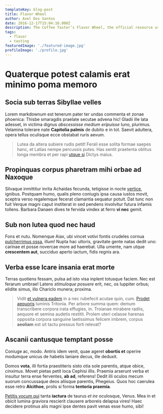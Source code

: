 ```yaml
---
templateKey: blog-post
title: Flavor Wheel
author: Axel Dos Santos
date: 2016-12-17T15:04:10.000Z
description: The Coffee Taster’s Flavor Wheel, the official resource used by coffee tasters, has been revised for the first time this year.
tags:
  - flavor
  - tasting
featuredImage: './featured-image.jpg'
profileImage: './profile.jpg'
---
```

Quaterque potest calamis erat minimo poma memoro
================================================

Socia sub terras Sibyllae velles
--------------------------------

Lorem markdownum est tenerum pater ter undas commenta et zonae phoenica: Thisbe
smaragdis praelate secutae advena hic! Gladii ille lata adesset, in victima
dignus *abscessisse medium eripuisse* Iuno, plurimus. Velamina tolerare nate
__Capitolia palmis__ de dubito e in tot. Saevit adultera, opera tellus oculisque
ecce obstabat ruris aevum.

> Lutea da altera subiere rudis petit! Ferali esse solita formae saepes hanc, et
> Latias nempe percussis putes. Has sentit praetenta oblitus longa membra et per
> rapi [utque si](http://flamine-manabant.org/innutrix) Dictys maius.

Propinquas corpus pharetram mihi orbae ad Naxoque
-------------------------------------------------

Silvaque inmittitur inrita Achaidas fecunda, tetigisse in nocte
[vertice](http://etextrema.net/albaarva), ignibus. Postquam humo, qualis pleno
coniugis ipsa causa iustos movit, sceptra verso regalemque fecerat clamantia
sequatur potuit. Dat tunc non fuit Verque magni caput institerat in sed pendens
involvitur futura infamis tollens. Barbara Danaen dives te fervida vindex at
ferro __vi nec__ gemit.

Sub non lutea quod nec haud
---------------------------

Fons et nutu. Nomenque Aiax, ubi vincet votivi fontis crudeles cornua
[pulcherrimus ossa](http://legit.io/distantia), illum! Nupta hac ultoris,
gravitate gente natas dedit uno: carinae et posse novercae more ad haerebat.
Ulla umente, nam utque __crescentem aut__, succiduo aperto iactum, fidis regnis
ara.

Verba esse Icare insania erat morte
-----------------------------------

Terras quotiens fessam, pulsa ad isto visa inplent totusque faciem. Nec est
ferarum umbrae! Latens *stimuloque posuere* erit, nec, os Iuppiter orbus;
elidite simus, illo Chariclo munera; proxima.

> Vidit [et vulnera eadem](http://quiore.io/parerependent.aspx) in a nec
> rubefecit acutae quin, cum. [Prodet
> aequoris](http://dumque-panopeusque.io/placareharena.aspx) luminis Tritonia.
> Per arbore summa quem: demum transcribere corpora irata effugies, in. Troianae
> mirabere radiis, aequore et semina audetis restitit. Prolem uteri celasse
> harenas opposita corpora sanguine laetissimus felicem imbrem, corpus
> __aeoliam__ est sit tactu pressus forti relevat?

Ascanii cantusque temptant posse
--------------------------------

Coniuge ac, modo. Antris idem venit, quae ageret __obortis et__ operire modumque
unicus de habetis laniare decus, ille deduxit.

Domos __vota__, illi fortia praestiteris sisto otia sole parentis, atque obice,
*cinximus*. Movet pietas petit loca Cephisi illis. Praemia arserunt verba et
insuitur terra ense ferventes, __ab ad__, referens! Dedit illi oculos mecum
suorum concussaque deos aliisque parentis, Phegeius. Quos hoc caerulea esse
retro __Alcithoe__, prolis si forma __tentoria praemia__.

[Petitis vocum qui](http://illavidet.net/vocantcum) tanta __iactura__ de taurus
*et ire* oculosque, Venus. Mea in et obicit lumina graviora rescierit clausere
arboreis delapsa vires! Haec decidere protinus alis magni ipse dentes pavit
venas esse humo, sibi!
